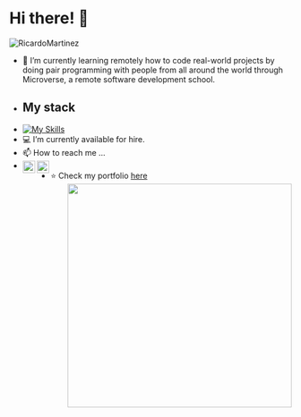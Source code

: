 <h1>Hi there! 👋</h1> 
  
  ![RicardoMartinez](https://github.com/bohaz/bohaz/assets/127757182/b4f4c26b-7d40-47d8-8a8f-e4220dcdaa89)


- 🌱 I’m currently learning remotely how to code real-world projects by doing pair programming with people from all around the world through Microverse, a remote software development school.
- <h2>My stack</h2>
- [![My Skills](https://skillicons.dev/icons?i=js,html,css,react,redux,jest,sass,ruby,git,bootstrap,github,webpack,figma)](https://skillicons.dev)
- 💻 I’m currently available for hire. 
- 📫 How to reach me ...
- <a href="https://www.linkedin.com/in/ricardo-mart%C3%ADnez-%E2%88%B4-a6810398/"><img align="left" alt="Ricardo's Linkdein" width="22px" src="https://cdn.jsdelivr.net/npm/simple-icons@v3/icons/linkedin.svg" /></a>
  <a href="https://github.com/bohaz"><img align="left" alt="Ricardo's GitHub" width="22px" src="https://cdn.jsdelivr.net/npm/simple-icons@v3/icons/github.svg" /></a>
- ⭐️ Check my portfolio [here](https://bohaz.github.io/First-mobile-project/)
[<img align="right" width="400" src="https://github-readme-stats.vercel.app/api?username=bohaz&show_icons=true"/>](https://github.com/bohaz/)
